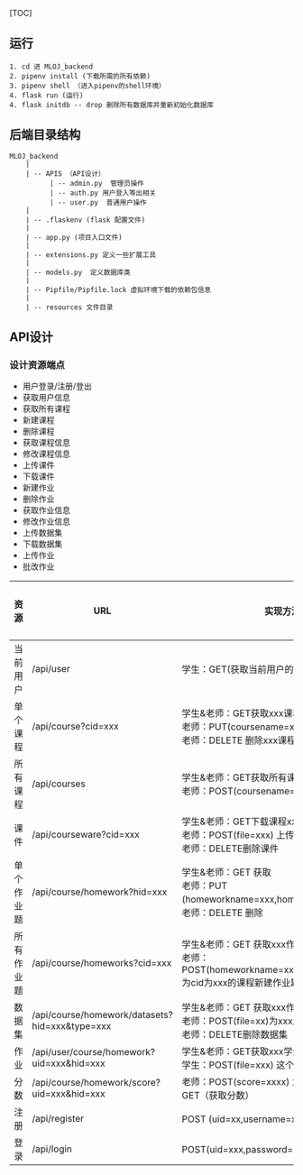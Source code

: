 [TOC]


## 运行

```
1. cd 进 MLOJ_backend
2. pipenv install (下载所需的所有依赖)
3. pipenv shell （进入pipenv的shell环境）
4. flask run (运行)
4. flask initdb -- drop 删除所有数据库并重新初始化数据库
```


## 后端目录结构

```
MLOJ_backend
	|
	| -- APIS （API设计）
		  | -- admin.py  管理员操作
		  | -- auth.py 用户登入等出相关
		  | -- user.py  普通用户操作
	|
	| -- .flaskenv (flask 配置文件)
	| 
	| -- app.py (项目入口文件)
	|
	| -- extensions.py 定义一些扩展工具 
	|
	| -- models.py  定义数据库类
	|
	| -- Pipfile/Pipfile.lock 虚拟环境下载的依赖包信息 
	|
	| -- resources 文件目录
```

## API设计

### 设计资源端点

* 用户登录/注册/登出
* 获取用户信息
* 获取所有课程
* 新建课程
* 删除课程
* 获取课程信息
* 修改课程信息
* 上传课件
* 下载课件
* 新建作业
* 删除作业
* 获取作业信息
* 修改作业信息
* 上传数据集
* 下载数据集
* 上传作业
* 批改作业



| 资源       | URL                                            | 实现方法/对应功能                                            | 实现等级 |
| ---------- | ---------------------------------------------- | ------------------------------------------------------------ | -------- |
| 当前用户   | /api/user                                      | 学生：GET(获取当前用户的信息)                                | P3       |
| 单个课程   | /api/course?cid=xxx                            | 学生&老师：GET获取xxx课程的信息，<br>老师：PUT(coursename=xxx,desc=xxx)修改xxx课程，<br>老师：DELETE  删除xxx课程 | P0       |
| 所有课程   | /api/courses                                   | 学生&老师：GET获取所有课程<br/>老师：POST(coursename=xxx,desc=xxxx)新建一个课程 | P0       |
| 课件       | /api/courseware?cid=xxx                        | 学生&老师：GET下载课程xxx对应的课件<br/>老师：POST(file=xxx) 上传 <br>老师：DELETE删除课件 | P1       |
| 单个作业题 | /api/course/homework?hid=xxx                   | 学生&老师：GET 获取<br/>老师：PUT (homeworkname=xxx,homeworkdesc=xxx,type=1)修改<br/>老师：DELETE 删除 | P1       |
| 所有作业题 | /api/course/homeworks?cid=xxx                  | 学生&老师：GET 获取xxx作业题的信息<br/>老师：POST(homeworkname=xxx,homeworkdesc=xxx,type=x)为cid为xxx的课程新建作业题，作业题类型为x | P1       |
| 数据集     | /api/course/homework/datasets?hid=xxx&type=xxx | 学生&老师：GET 获取xxx作业题对应的数据集<br/>老师：POST(file=xx)为xxx上传数据集<br/>老师：DELETE删除数据集 | P2       |
| 作业       | /api/user/course/homework?uid=xxx&hid=xxx      | 学生&老师：GET获取xxx学生的xxx作业信息<br/>学生：POST(file=xxx) 这个学生提交这次作业的答案 | P2       |
| 分数       | /api/course/homework/score?uid=xxx&hid=xxx     | 老师：POST(score=xxxx) 为这个人的这个作业打分<br>GET（获取分数） | P2       |
| 注册       | /api/register                                  | POST (uid=xx,username=xx) 注册                               | P0       |
| 登录       | /api/login                                     | POST(uid=xxx,password=xx)登录                                | P0       |
